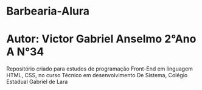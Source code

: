 # Barbearia-Alura

# Autor: Victor Gabriel Anselmo 2°Ano A N°34 

Repositório criado para estudos de programação Front-End em linguagem HTML, CSS, no curso Técnico em desenvolvimento De Sistema, Colégio Estadual Gabriel de Lara
